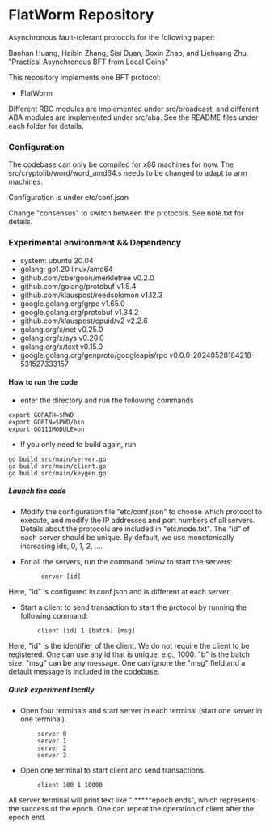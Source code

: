 # FlatWorm Repository

Asynchronous fault-tolerant protocols for the following paper: 

Baohan Huang, Haibin Zhang, Sisi Duan, Boxin Zhao, and Liehuang Zhu. "Practical Asynchronous BFT from Local Coins"

This repository implements one BFT protocol:

+ FlatWorm


Different RBC modules are implemented under src/broadcast, and different ABA modules are implemented under src/aba. See the README files under each folder for details.

### Configuration

The codebase can only be compiled for x86 machines for now. The src/cryptolib/word/word_amd64.s needs to be changed to adapt to arm machines. 

Configuration is under etc/conf.json

Change "consensus" to switch between the protocols. See note.txt for details. 

### Experimental environment && Dependency

+ system: ubuntu 20.04
+ golang: go1.20 linux/amd64
+ github.com/cbergoon/merkletree v0.2.0
+ github.com/golang/protobuf v1.5.4
+ github.com/klauspost/reedsolomon v1.12.3
+ google.golang.org/grpc v1.65.0
+ google.golang.org/protobuf v1.34.2
+ github.com/klauspost/cpuid/v2 v2.2.6
+ golang.org/x/net v0.25.0
+ golang.org/x/sys v0.20.0
+ golang.org/x/text v0.15.0
+ google.golang.org/genproto/googleapis/rpc v0.0.0-20240528184218-531527333157

#### How to run the code 

+ enter the directory and run the following commands
```
export GOPATH=$PWD
export GOBIN=$PWD/bin
export GO111MODULE=on
```

+ If you only need to build again, run 
```
go build src/main/server.go
go build src/main/client.go
go build src/main/keygen.go
```

##### Launch the code

+ Modify the configuration file  "etc/conf.json" to choose which protocol to execute, and modify the IP addresses 
and port numbers of all servers. Details about the protocols are included in "etc/node.txt". The “id” of each server should be unique. 
By default, we use monotonically increasing ids, 0, 1, 2, ....


+ For all the servers, run the command below to start the servers:
```
         server [id]
```
Here, "id" is configured in conf.json and is different at each server.
+ Start a client to send transaction to start the protocol by running the following command:
```
        client [id] 1 [batch] [msg]
```
Here, "id" is the identifier of the client. We do not require the client to be registered. One can use any id that is unique,
e.g., 1000. "b" is the batch size. "msg" can be any message. One can ignore the "msg" field and a default message is included in the codebase.

##### Quick experiment locally
+ Open four terminals and start server in each terminal (start one server in one terminal).
```
        server 0
        server 1
        server 2
        server 3
```
+ Open one terminal to start client and send transactions.
```
        client 100 1 10000
```
All server terminal will print text like " *****epoch ends", which represents the success of the epoch.
One can repeat the operation of client after the epoch end.
